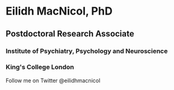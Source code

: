 # Eilidh MacNicol, PhD
## Postdoctoral Research Associate
### Institute of Psychiatry, Psychology and Neuroscience
### King's College London

Follow me on Twitter @eilidhmacnicol
